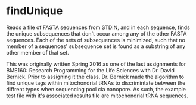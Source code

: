# findUnique
Reads a file of FASTA sequences from STDIN, and in each sequence, finds the unique subsequences that don't occur among any of the other FASTA sequences. Each of the sets of subsequences is minimized, such that no member of a sequences' subsequence set is found as a substring of any other member of that set.

This was originally written Spring 2016 as one of the last assignments for BME160: Research Programming for the Life Sciences with Dr. David Bernick.
Prior to assigning it the class, Dr. Bernick made the algorithm to find unique tags within mitochondrial tRNAs to discrimintate between the diffrent types when sequencing pool cia nanopore. As such, the example test file with it's associated results file are mitochondrial tRNA sequences.
